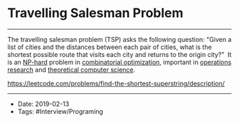 # Travelling Salesman Problem
----

The travelling salesman problem (TSP) asks the following question: "Given a list of cities and the distances between each pair of cities, what is the shortest possible route that visits each city and returns to the origin city?” 
It is an [NP-hard](https://en.wikipedia.org/wiki/NP-hardness) problem in [combinatorial optimization](https://en.wikipedia.org/wiki/Combinatorial_optimization), important in [operations research](https://en.wikipedia.org/wiki/Operations_research) and [theoretical computer science](https://en.wikipedia.org/wiki/Theoretical_computer_science).



https://leetcode.com/problems/find-the-shortest-superstring/description/

----

- Date: 2019-02-13
- Tags: #Interview/Programing 



